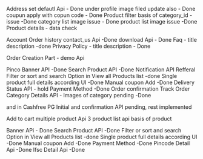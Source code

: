Address set defautl Api - Done
under profile image filed update also - Done
coupun apply with copun code - Done
Product filter basis of category_id -issue -Done
category list image issue - Done
product list image issue -Done
Product details - data check

Account
Order history
contact_us Api -Done
download Api - Done
Faq - title description -done
Privacy Policy - title description - Done

Order Creation Part - demo Api 







Pinco
Banner API -Done
Search Product API -Done
Notification API
Refferal 
Filter or sort and search Option in View all Products list -done
Single product full details according UI -Done
Manual coupon Add -Done
Delivery Status API - hold
Payment Method -Done
Order confirmation 
Track Order
Category Details API - Images of category pending -Done


and in Cashfree PG Initial and confirmation API pending, rest implemented

Add to cart multiple product Api
3 product list api basis of product


Banner APi - Done
Search Product API -Done
Filter or sort and search Option in View all Products list -done
Single product full details according UI -Done
Manual coupon Add -Done
Payment Method -Done
Pincode Detail Api -Done
Ifsc Detail Api -Done